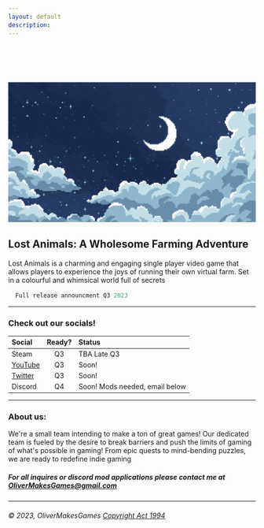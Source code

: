 ```yaml
---
layout: default
description:   
---
```


#  

![Banner](/assets/img/BG.png)

## Lost Animals: A Wholesome Farming Adventure

  Lost Animals is a charming and engaging single player video game that allows players to experience the joys of running their own virtual farm. Set in a colourful and whimsical world full of secrets

```js
  Full release announcment Q3 2023
```

* * * 
  
  
### Check out our socials!

| Social       | Ready?            | Status|
|:-------------|:-----------------:|:------|
| Steam                                                               | Q3 | TBA Late Q3                     |
| [YouTube](https://www.youtube.com/channel/UC0XdaCA-zPShdqIptghatgg) | Q3 | Soon!                           |
| [Twitter](https://www.twitter.com/OliverMakesGame)                  | Q3 | Soon!                           |
| Discord                                                             | Q4 | Soon! Mods needed, email below  |

* * *

### About us:

We're a small team intending to make a ton of great games! Our  dedicated team is fueled by the desire to break barriers and push the limits of gaming of what's possible in gaming! From epic quests to mind-bending puzzles, we are ready to redefine indie gaming

##### For all inquires or discord mod applications please contact me at OliverMakesGames@gmail.com

* * * 

###### © 2023, OliverMakesGames     [Copyright Act 1994](https://www.iponz.govt.nz/assets/pdf/Copyright/prosecution-policy-guidelines-for-copyright-and-trade-marks.pdf)
